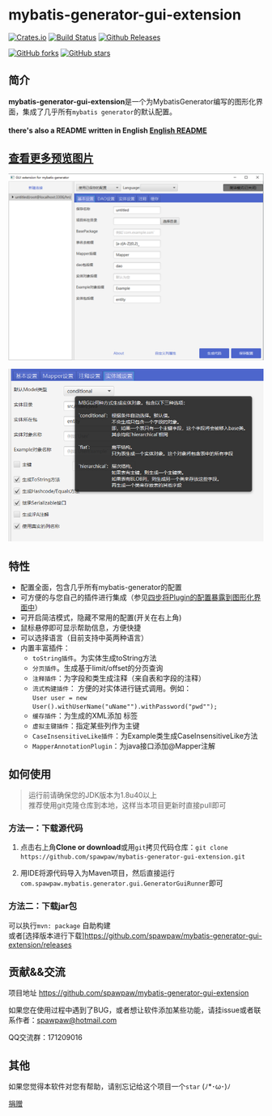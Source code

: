 # mybatis-generator-gui-extension


<!-- Badges section here. -->
[![Crates.io](https://img.shields.io/crates/l/rustc-serialize.svg)](https://github.com/spawpaw/mybatis-generator-gui-extension/blob/master/LICENSE)
[![Build Status](https://travis-ci.org/spawpaw/mybatis-generator-gui-extension.svg?branch=master)](https://travis-ci.org/spawpaw/mybatis-generator-gui-extension)
[![Github Releases](https://img.shields.io/github/downloads/atom/atom/latest/total.svg)](https://github.com/spawpaw/mybatis-generator-gui-extension/releases)

[![GitHub forks](https://img.shields.io/github/forks/spawpaw/mybatis-generator-gui-extension.svg?style=social&label=Fork)](https://github.com/spawpaw/mybatis-generator-gui-extension/fork)
[![GitHub stars](https://img.shields.io/github/stars/spawpaw/mybatis-generator-gui-extension.svg?style=social&label=Star)](https://github.com/spawpaw/mybatis-generator-gui-extension/star)

## 简介

**mybatis-generator-gui-extension**是一个为MybatisGenerator编写的图形化界面，集成了几乎所有`mybatis generator`的默认配置。

#### there's also a README written in English [English README](./README-en.md)

## [查看更多预览图片](./wiki/PREVIEW.md)


![示例图片](./wiki/images/main_window.png)

![示例图片](./wiki/images/tooltip_example.png)

## 特性

- 配置全面，包含几乎所有mybatis-generator的配置
- 可方便的与您自己的插件进行集成（参见[四步将Plugin的配置暴露到图形化界面中](./wiki/IntegrationOfYourPlugin.md)）
- 可开启简洁模式，隐藏不常用的配置(开关在右上角)
- 鼠标悬停即可显示帮助信息，方便快捷
- 可以选择语言（目前支持中英两种语言）
- 内置丰富插件：
    - `toString插件`。为实体生成toString方法
    - `分页插件`。生成基于limit/offset的分页查询
    - `注释插件`：为字段和类生成注释（来自表和字段的注释）
    - `流式构建插件`：  方便的对实体进行链式调用。例如：    
            ```
            User user = new User().withUserName("uName"").withPassword("pwd"");
            ```  
    - `缓存插件`：为生成的XML添加 <cache> 标签
    - `虚拟主键插件`：指定某些列作为主键
    - `CaseInsensitiveLike插件`：为Example类生成CaseInsensitiveLike方法
    - `MapperAnnotationPlugin`：为java接口添加@Mapper注解

## 如何使用

> 运行前请确保您的JDK版本为1.8u40以上  
> 推荐使用git克隆仓库到本地，这样当本项目更新时直接pull即可

### 方法一：下载源代码

1. 点击右上角**Clone or download**或用`git`拷贝代码仓库：`git clone https://github.com/spawpaw/mybatis-generator-gui-extension.git`

2. 用IDE将源代码导入为Maven项目，然后直接运行`com.spawpaw.mybatis.generator.gui.GeneratorGuiRunner`即可


### 方法二：下载jar包

可以执行`mvn: package` 自助构建  
或者[选择版本进行下载]<https://github.com/spawpaw/mybatis-generator-gui-extension/releases>  


## 贡献&&交流
项目地址 https://github.com/spawpaw/mybatis-generator-gui-extension  

如果您在使用过程中遇到了BUG，或者想让软件添加某些功能，请挂issue或者联系作者：<spawpaw@hotmail.com>

QQ交流群：171209016

## 其他
如果您觉得本软件对您有帮助，请别忘记给这个项目一个`star`   (ﾉ*･ω･)ﾉ

[捐赠](./wiki/donate.md)
